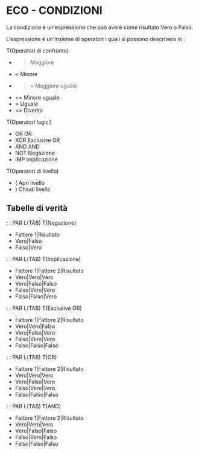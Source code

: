 # ECO -  CONDIZIONI
La condizione è un'espressione che può avere come risultato Vero o Falso.

L'espressione è un'insieme di operatori i quali si possono descrivere in : 

 T(Operatori di confronto)
- >   Maggiore
- <   Minore
- >=  Maggiore uguale
- <=  Minore uguale
- =   Uguale
- <>  Diverso


 T(Operatori logici)
- OR  OR
- XOR Exclusive OR
- AND AND
- NOT Negazione
- IMP Implicazione


 T(Operatori di livello)
- (   Apri livello
- )   Chiudi livello


## Tabelle di verità

 :  : PAR L(TAB) T(Negazione)
- Fattore 1|Risultato
- Vero|Falso
- Falso|Vero


 :  : PAR L(TAB) T(Implicazione)
- Fattore 1|Fattore 2|Risultato
- Vero|Vero|Vero
- Vero|Falso|Falso
- Falso|Vero|Vero
- Falso|Falso|Vero


 :  : PAR L(TAB) T(Exclusive OR)
- Fattore 1|Fattore 2|Risultato
- Vero|Vero|Falso
- Vero|Falso|Vero
- Falso|Vero|Vero
- Falso|Falso|Falso


 :  : PAR L(TAB) T(OR)
- Fattore 1|Fattore 2|Risultato
- Vero|Vero|Vero
- Vero|Falso|Vero
- Falso|Vero|Vero
- Falso|Falso|Falso


 :  : PAR L(TAB) T(AND)
- Fattore 1|Fattore 2|Risultato
- Vero|Vero|Vero
- Vero|Falso|Falso
- Falso|Vero|Falso
- Falso|Falso|Falso

